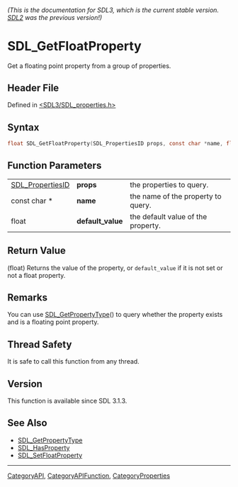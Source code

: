 ###### (This is the documentation for SDL3, which is the current stable version. [SDL2](https://wiki.libsdl.org/SDL2/) was the previous version!)
# SDL_GetFloatProperty

Get a floating point property from a group of properties.

## Header File

Defined in [<SDL3/SDL_properties.h>](https://github.com/libsdl-org/SDL/blob/main/include/SDL3/SDL_properties.h)

## Syntax

```c
float SDL_GetFloatProperty(SDL_PropertiesID props, const char *name, float default_value);
```

## Function Parameters

|                                      |                   |                                    |
| ------------------------------------ | ----------------- | ---------------------------------- |
| [SDL_PropertiesID](SDL_PropertiesID) | **props**         | the properties to query.           |
| const char *                         | **name**          | the name of the property to query. |
| float                                | **default_value** | the default value of the property. |

## Return Value

(float) Returns the value of the property, or `default_value` if it is not
set or not a float property.

## Remarks

You can use [SDL_GetPropertyType](SDL_GetPropertyType)() to query whether
the property exists and is a floating point property.

## Thread Safety

It is safe to call this function from any thread.

## Version

This function is available since SDL 3.1.3.

## See Also

- [SDL_GetPropertyType](SDL_GetPropertyType)
- [SDL_HasProperty](SDL_HasProperty)
- [SDL_SetFloatProperty](SDL_SetFloatProperty)

----
[CategoryAPI](CategoryAPI), [CategoryAPIFunction](CategoryAPIFunction), [CategoryProperties](CategoryProperties)


